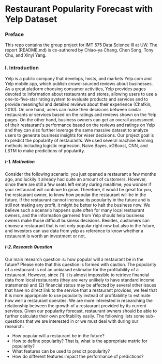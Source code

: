 # Restaurant Popularity Forecast with Yelp Dataset

### Preface

This repo contains the group project for IMT 575 Data Science III at UW. The report (README.md) is co-authored by Chiao-ya Chang, Chen Song, Tony Chu, and Xinyi Yang. 

### I. Introduction
Yelp is a public company that develops, hosts, and markets Yelp.com and Yelp mobile app, which publish crowd-sourced reviews about businesses. As a great platform choosing consumer activities, Yelp provides pages devoted to information about restaurants and stores, allowing users to use a one-to-five-star rating system to evaluate products and services and to provide meaningful and detailed reviews about their experience (Chafkin, 2010). On one hand, users can make their decisions between similar restaurants or services based on the ratings and reviews shown on the Yelp pages. On the other hand, business owners can get an overall assessment of their restaurant's performance based on the reviews and ratings on Yelp and they can also further leverage the same massive dataset to analyze users to generate business insights for wiser decisions. Our project goal is to predict the popularity of restaurants. We used several machine learning methods including logistic regression, Naive Bayes, xGBoost, CNN, and LSTM to make predictions of popularity.

##### I-1. Motivation
Consider the following scenario: you just opened a restaurant a few months ago, and luckily it already had quite an amount of customers. However, since there are still a few seats left empty during mealtime, you wonder if your restaurant will continue to grow. Therefore, it would be great for you, the restaurant owner, to know how popular the restaurant will be in the future. If the restaurant cannot increase its popularity in the future and is still not making any profit, it might be better to halt the business now. We believe such a scenario happens quite often for many local restaurant owners, and the information garnered from Yelp should help business owners make those difficult business decisions. Besides, customers can choose a restaurant that is not only popular right now but also in the future, and investors can use data from yelp as reference to know whether a restaurant is worth an investment or not. 

##### I-2. Research Question
Our main research question is: how popular will a restaurant be in the future? Please note that this question is formed with caution. The popularity of a restaurant is not an unbiased estimator for the profitability of a restaurant. However, since (1) it is almost impossible to retrieve financial data from local restaurants (they are very unlikely to have standard income statements) and (2) financial status may be affected by several other issues that have no direct link to the service that a restaurant provides, we feel that it is more appropriate to use popularity instead of profitability to estimate how well a restaurant operates. We are more interested in researching the relationship between the growth of a restaurant provided by its current services. Given our popularity forecast, restaurant owners should be able to further calculate their own profitability easily. The following lists some sub-questions that we are interested in or we must deal with during our research:
* How popular will a restaurant be in the future?
* How to define popularity? That is, what is the appropriate metric for popularity?
* What features can be used to predict popularity?
* How do different features impact the performance of predictions?
